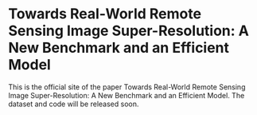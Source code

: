 # Towards Real-World Remote Sensing Image Super-Resolution: A New Benchmark and an Efficient Model

This is the official site of the paper Towards Real-World Remote Sensing Image Super-Resolution: A New Benchmark and an Efficient Model. The dataset and code will be released soon.
